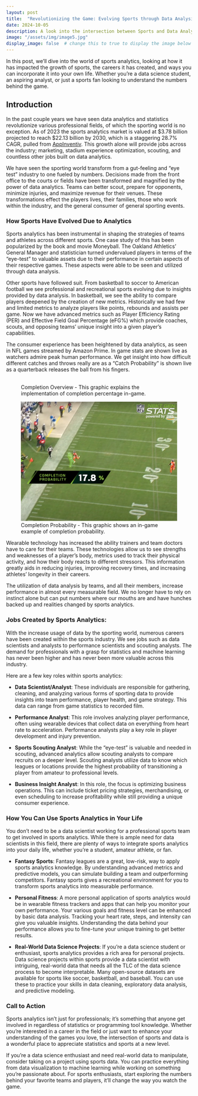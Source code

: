 ```yaml
---
layout: post
title:  "Revolutionizing the Game: Evolving Sports through Data Analysis"
date: 2024-10-05
description: A look into the intersection between Sports and Data Analysis.   
image: "/assets/img/image5.jpg"
display_image: false  # change this to true to display the image below the banner 
---
```

<p class="intro"><span class="dropcap">I</span>n this post, we’ll dive into the world of sports analytics, looking at how it has impacted the growth of sports, the careers it has created, and ways you can incorporate it into your own life.  Whether you’re a data science student, an aspiring analyst, or just a sports fan looking to understand the numbers behind the game.</p>


## Introduction

In the past couple years we have seen data analytics and statistics revolutionize various professional fields, of which the sporting world is no exception.  As of 2023 the sports analytics market is valued at $3.78 billion projected to reach $22.13 billion by 2030, which is a staggering 28.7% CAGR, pulled from [AppInventiv](https://appinventiv.com/blog/data-analytics-in-sports-industry/).  This growth alone will provide jobs across the industry; marketing, stadium experience optimization, scouting, and countless other jobs built on data analytics.

We have seen the sporting world transform from a gut-feeling and “eye test” industry to one fueled by numbers.  Decisions made from the front office to the courts or fields have been transformed and magnified by the power of data analytics.  Teams can better scout, prepare for opponents, minimize injuries, and maximize revenue for their venues.  These transformations effect the players lives, their families, those who work within the industry, and the general consumer of general sporting events.


### How Sports Have Evolved Due to Analytics

Sports analytics has been instrumental in shaping the strategies of teams and athletes across different sports.  One case study of this has been popularized by the book and movie Moneyball.  The Oakland Athletics’ General Manager and statistician turned undervalued players in terms of the “eye-test” to valuable assets due to their performance in certain aspects of their respective games.  These aspects were able to be seen and utilized through data analysis.

Other sports have followed suit.  From basketball to soccer to American football we see professional and recreational sports evolving due to insights provided by data analysis.  In basketball, we see the ability to compare players deepened by the creation of new metrics.  Historically we had few and limited metrics to analyze players like points, rebounds and assists per game.  Now we have advanced metrics such as Player Efficiency Rating (PER) and Effective Field Goal Percentage (eFG%) which provide coaches, scouts, and opposing teams’ unique insight into a given player’s capabilities.

The consumer experience has been heightened by data analytics, as seen in NFL games streamed by Amazon Prime.  In game stats are shown live as watchers admire peak human performance.  We get insight into how difficult different catches and throws really are as a “Catch Probability” is shown live as a quarterback releases the ball from his fingers.

<figure>
	<img src="Completion_Overview.png" alt=""> 
	<figcaption>Completion Overview - This graphic explains the implementation of completion percentage in-game.</figcaption>
</figure>

<figure>
	<img src="Completion_Probability.png" alt=""> 
	<figcaption>Completion Probability - This graphic shows an in-game example of completion probability.</figcaption>
</figure>

Wearable technology has increased the ability trainers and team doctors have to care for their teams.  These technologies allow us to see strengths and weaknesses of a player’s body, metrics used to track their physical activity, and how their body reacts to different stressors.  This information greatly aids in reducing injuries, improving recovery times, and increasing athletes’ longevity in their careers.

The utilization of data analysis by teams, and all their members, increase performance in almost every measurable field.  We no longer have to rely on instinct alone but can put numbers where our mouths are and have hunches backed up and realities changed by sports analytics.


### Jobs Created by Sports Analytics:

With the increase usage of data by the sporting world, numerous careers have been created within the sports industry.  We see jobs such as data scientists and analysts to performance scientists and scouting analysts.  The demand for professionals with a grasp for statistics and machine learning has never been higher and has never been more valuable across this industry.

Here are a few key roles within sports analytics:

- **Data Scientist/Analyst**: These individuals are responsible for gathering, cleaning, and analyzing various forms of sporting data to provide insights into team performance, player health, and game strategy.  This data can range from game statistics to recorded film.

- **Performance Analyst**: This role involves analyzing player performance, often using wearable devices that collect data on everything from heart rate to acceleration. Performance analysts play a key role in player development and injury prevention.

- **Sports Scouting Analyst**: While the “eye-test” is valuable and needed in scouting, advanced analytics allow scouting analysts to compare recruits on a deeper level.  Scouting analysts utilize data to know which leagues or locations provide the highest probability of transitioning a player from amateur to professional levels.

- **Business Insight Analyst**: In this role, the focus is optimizing business operations. This can include ticket pricing strategies, merchandising, or even scheduling to increase profitability while still providing a unique consumer experience.


### How You Can Use Sports Analytics in Your Life

You don’t need to be a data scientist working for a professional sports team to get involved in sports analytics. While there is ample need for data scientists in this field, there are plenty of ways to integrate sports analytics into your daily life, whether you’re a student, amateur athlete, or fan.

- **Fantasy Sports**: Fantasy leagues are a great, low-risk, way to apply sports analytics knowledge. By understanding advanced metrics and predictive models, you can simulate building a team and outperforming competitors.  Fantasy sports gives a recreational environment for you to transform sports analytics into measurable performance.

- **Personal Fitness**: A more personal application of sports analytics would be in wearable fitness trackers and apps that can help you monitor your own performance. Your various goals and fitness level can be enhanced by basic data analysis.  Tracking your heart rate, steps, and intensity can give you valuable insights. Understanding the data behind your performance allows you to fine-tune your unique training to get better results.

- **Real-World Data Science Projects**: If you’re a data science student or enthusiast, sports analytics provides a rich area for personal projects.  Data science projects within sports provide a data scientist with intriguing, real-world data that needs all the TLC of the data science process to become interpretable.  Many open-source datasets are available for sports like soccer, basketball, and baseball. You can use these to practice your skills in data cleaning, exploratory data analysis, and predictive modeling.


### Call to Action

Sports analytics isn’t just for professionals; it’s something that anyone get involved in regardless of statistics or programming tool knowledge. Whether you’re interested in a career in the field or just want to enhance your understanding of the games you love, the intersection of sports and data is a wonderful place to appreciate statistics and sports at a new level.

If you’re a data science enthusiast and need real-world data to manipulate, consider taking on a project using sports data. You can practice everything from data visualization to machine learning while working on something you’re passionate about. For sports enthusiasts, start exploring the numbers behind your favorite teams and players, it’ll change the way you watch the game.
